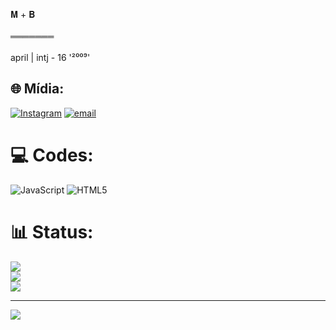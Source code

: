 𝐌 + 𝐁
<br>
<br>
═══════
<br>
<br>
april | intj - 16 '²⁰⁰⁹'


## 🌐 Mídia:
[![Instagram](https://img.shields.io/badge/Instagram-%23E4405F.svg?logo=Instagram&logoColor=white)](https://instagram.com/souzx.cfee) [![email](https://img.shields.io/badge/Email-D14836?logo=gmail&logoColor=white)](mailto:beniciorodriguessouza@gmail.com) 

# 💻 Codes:
![JavaScript](https://img.shields.io/badge/javascript-%23323330.svg?style=for-the-badge&logo=javascript&logoColor=%23F7DF1E) ![HTML5](https://img.shields.io/badge/html5-%23E34F26.svg?style=for-the-badge&logo=html5&logoColor=white)
# 📊 Status:
![](https://github-readme-stats.vercel.app/api?username=souzaszt&theme=midnight-purple&hide_border=true&include_all_commits=false&count_private=true)<br/>
![](https://nirzak-streak-stats.vercel.app/?user=souzaszt&theme=midnight-purple&hide_border=true)<br/>
![](https://github-readme-stats.vercel.app/api/top-langs/?username=souzaszt&theme=midnight-purple&hide_border=true&include_all_commits=false&count_private=true&layout=compact)

---
[![](https://visitcount.itsvg.in/api?id=souzaszt&icon=5&color=6)](https://visitcount.itsvg.in)
